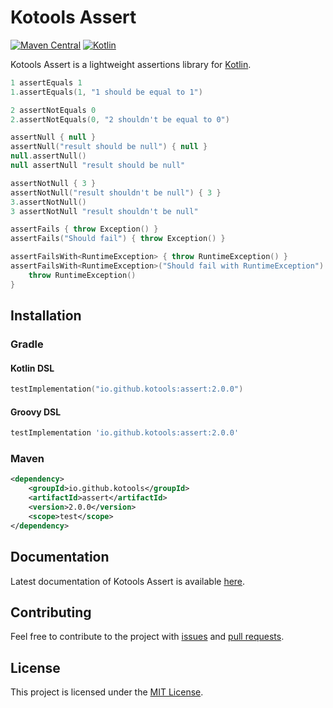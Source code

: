 # Kotools Assert

[![Maven Central](https://img.shields.io/maven-central/v/io.github.kotools/assert)](https://search.maven.org/artifact/io.github.kotools/assert)
[![Kotlin](https://img.shields.io/badge/kotlin-1.5.31-blue.svg?logo=kotlin)][kotlin]

Kotools Assert is a lightweight assertions library for [Kotlin].

```kotlin
1 assertEquals 1
1.assertEquals(1, "1 should be equal to 1")

2 assertNotEquals 0
2.assertNotEquals(0, "2 shouldn't be equal to 0")

assertNull { null }
assertNull("result should be null") { null }
null.assertNull()
null assertNull "result should be null"

assertNotNull { 3 }
assertNotNull("result shouldn't be null") { 3 }
3.assertNotNull()
3 assertNotNull "result shouldn't be null"

assertFails { throw Exception() }
assertFails("Should fail") { throw Exception() }

assertFailsWith<RuntimeException> { throw RuntimeException() }
assertFailsWith<RuntimeException>("Should fail with RuntimeException") {
    throw RuntimeException()
}
```

[kotlin]: https://kotlinlang.org

## Installation

### Gradle

#### Kotlin DSL

```kotlin
testImplementation("io.github.kotools:assert:2.0.0")
```

#### Groovy DSL

```groovy
testImplementation 'io.github.kotools:assert:2.0.0'
```

### Maven

```xml
<dependency>
    <groupId>io.github.kotools</groupId>
    <artifactId>assert</artifactId>
    <version>2.0.0</version>
    <scope>test</scope>
</dependency>
```

## Documentation

Latest documentation of Kotools Assert is available
[here](https://kotools.github.io/assert).

## Contributing

Feel free to contribute to the project with
[issues](https://github.com/kotools/assert/issues) and
[pull requests](https://github.com/kotools/assert/pulls).

## License

This project is licensed under the
[MIT License](https://choosealicense.com/licenses/mit).
